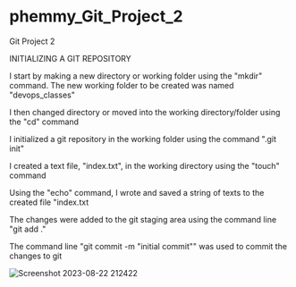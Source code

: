 # phemmy_Git_Project_2
Git Project 2

INITIALIZING A GIT REPOSITORY

I start by making a new directory or working folder using the "mkdir" command. The new working folder to be created was named "devops_classes"

I then changed directory or moved into the working directory/folder using the "cd" command

I initialized a git repository in the working folder using the command ".git init"

I created a text file, "index.txt", in the working directory using the "touch" command

Using the "echo" command, I wrote and saved a string of texts to the created file "index.txt

The changes were added to the git staging area using the command line "git add ."

The command line "git commit -m "initial commit"" was used to commit the changes to git

![Screenshot 2023-08-22 212422](https://github.com/FemiDare/phemmy_Git_Project_2/assets/140294606/5100cc3f-151e-4337-b69f-decc47cf46aa)

